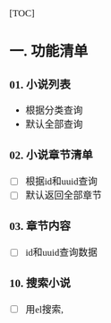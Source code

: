 <span  style="font-family: Simsun,serif; font-size: 17px; ">

[TOC]

## 一. 功能清单

### 01. 小说列表

- 根据分类查询
- 默认全部查询

### 02. 小说章节清单

- [ ] 根据id和uuid查询
- [ ] 默认返回全部章节

### 03. 章节内容

- [ ] id和uuid查询数据

### 10. 搜索小说

- [ ] 用el搜索,

</span>